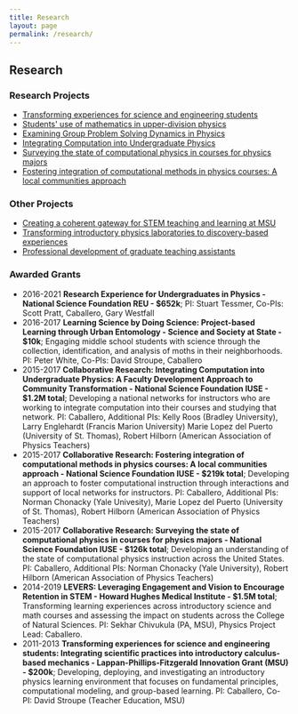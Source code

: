 ```yaml
---
title: Research
layout: page
permalink: /research/
---
```


## Research

### Research Projects

-   [Transforming experiences for science and engineering
    students](projects.html#pcubed)
-   [Students' use of mathematics in upper-division
    physics](projects.html#math)
-   [Examining Group Problem Solving Dynamics in
    Physics](projects.html#groups)
-   [Integrating Computation into Undergraduate
    Physics](projects.html#integratecomp)
-   [Surveying the state of computational physics in courses for physics
    majors](projects.html#compsurvey)
-   [Fostering integration of computational methods in physics courses:
    A local communities approach](projects.html#local)

### Other Projects

-   [Creating a coherent gateway for STEM teaching and learning at
    MSU](projects.html#aau)
-   [Transforming introductory physics laboratories to discovery-based
    experiences](projects.html#lab)
-   [Professional development of graduate teaching
    assistants](projects.html#tas)

### Awarded Grants

-   2016-2021 **Research Experience for Undergraduates in Physics -
    National Science Foundation REU - \$652k**; PI: Stuart Tessmer,
    Co-PIs: Scott Pratt, Caballero, Gary Westfall
-   2016-2017 **Learning Science by Doing Science: Project-based
    Learning through Urban Entomology - Science and Society at State -
    \$10k**; Engaging middle school students with science through the
    collection, identification, and analysis of moths in
    their neighborhoods. PI: Peter White, Co-PIs: David Stroupe,
    Caballero
-   2015-2017 **Collaborative Research: Integrating Computation into
    Undergraduate Physics: A Faculty Development Approach to Community
    Transformation - National Science Foundation IUSE - \$1.2M total**;
    Developing a national networks for instructors who are working to
    integrate computation into their courses and studying that network.
    PI: Caballero, Additional PIs: Kelly Roos (Bradley University),
    Larry Englehardt (Francis Marion University) Marie Lopez del Puerto
    (University of St. Thomas), Robert Hilborn (American Association of
    Physics Teachers)
-   2015-2017 **Collaborative Research: Fostering integration of
    computational methods in physics courses: A local communities
    approach - National Science Foundation IUSE - \$219k total**;
    Developing an approach to foster computational instruction through
    interactions and support of local networks for instructors. PI:
    Caballero, Additional PIs: Norman Chonacky (Yale Univesity), Marie
    Lopez del Puerto (University of St. Thomas), Robert Hilborn
    (American Association of Physics Teachers)
-   2015-2017 **Collaborative Research: Surveying the state of
    computational physics in courses for physics majors - National
    Science Foundation IUSE - \$126k total**; Developing an
    understanding of the state of computational physics instruction
    across the United States. PI: Caballero, Additional PIs: Norman
    Chonacky (Yale University), Robert Hilborn (American Association of
    Physics Teachers)
-   2014-2019 **LEVERS: Leveraging Engagement and Vision to Encourage
    Retention in STEM - Howard Hughes Medical Institute - \$1.5M
    total**; Transforming learning experiences across introductory
    science and math courses and assessing the impact on students across
    the College of Natural Sciences. PI: Sekhar Chivukula (PA, MSU),
    Physics Project Lead: Caballero.
-   2011-2013 **Transforming experiences for science and engineering
    students: Integrating scientific practices into introductory
    calculus-based mechanics - Lappan-Phillips-Fitzgerald Innovation
    Grant (MSU) - \$200k**; Developing, deploying, and investigating an
    introductory physics learning environment that focuses on
    fundamental principles, computational modeling, and
    group-based learning. PI: Caballero, Co-PI: David Stroupe (Teacher
    Education, MSU)
